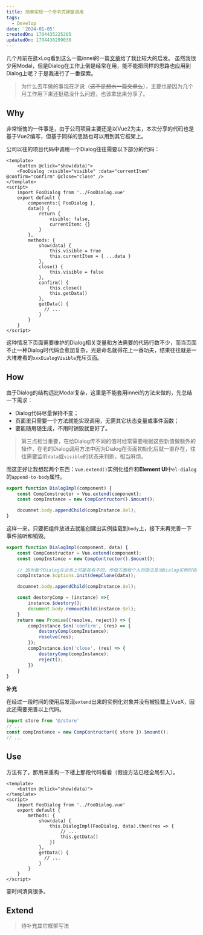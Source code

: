 ```yaml
---
title: 简单实现一个命令式弹窗调用
tags:
  - Develop
date: '2024-01-05'
createdOn: 1704435225205
updatedOn: 1704438299030
---
```

几个月前在逛xLog看到这么一篇innei的一篇[文章](https://innei.in/posts/programming/why-i-prefer-imperative-modal)给了我比较大的启发。
虽然我很少用Modal，但是Dialog在工作上倒是经常在用，能不能把同样的思路也应用到Dialog上呢？于是我进行了一番探索。

> 为什么去年做的事现在才说（~~这不是想水一篇文章么~~），主要也是因为几个月工作用下来还挺稳没什么问题，也该拿出来分享了。

## Why
非常惭愧的一件事是，由于公司项目主要还是以Vue2为主，本次分享的代码也是基于Vue2编写，但基于同样的思路也可以用到其它框架上。

公司以往的项目代码中调用一个Dialog往往需要以下部分的代码：
```vue
<template>
	<button @click="show(data)">
	<FooDialog :visible="visible" :data="currentItem" @confirm="confirm" @close="close" />
</template>
<script>
	import FooDialog from '../FooDialog.vue'
	export default {
		components:{ FooDialog },
		data() {
			return {
				visible: false,
				currentItem: {}
			}
		},
		methods: {
			show(data) {
				this.visible = true
				this.currentItem = { ...data }
			},
			close() {
				this.visible = false
			},
			confirm() {
				this.close()
				this.getData()
			},
			getData() {
			  // ...
			}
		}
	}
</script>
```
这种情况下页面需要维护的Dialog相关变量和方法需要的代码行数不少，而当页面不止一种Dialog时代码会愈加复杂，光是命名就得花上一番功夫，结果往往就是一大堆难看的`xxxDialogVisible`充斥页面。

## How
由于Dialog的结构远比Modal复杂，这里是不能套用innei的方法来做的，先总结一下需求：
- Dialog代码尽量保持不变；
- 页面里只需要一个方法就能实现调用，无需其它状态变量或事件函数；
- 要能随用随生成，不用时销毁就更好了。
> 第三点相当重要，在给Dialog传不同的值时经常需要根据这些新值做额外的操作，在老的Dialog调用方法中因为Dialog在页面初始化后就一直存在，往往需要监听`data`或`visible`的状态来判断，相当麻烦。


而这正好让我想起两个东西：`Vue.extend()`实例化组件和**Element UI**中`el-dialog`的`append-to-body`属性。
```js
export function DialogImpl(component) {
	const CompConstructor = Vue.extend(component);
	const compInstance = new CompContructor().$mount();

	documnet.body.appendChild(compInstance.$el);
}
```
这样一来，只要把组件放进去就能创建出实例挂载到`body`上，接下来再完善一下事件监听和销毁。
```js
export function DialogImpl(component, data) {
	const CompConstructor = Vue.extend(component);
	const compInstance = new CompContructor().$mount();
	
	// 因为每个Dialog在业务上可能各有不同，传值方面我个人的做法是当Dialog实例时自动执行一个init函数。
	compInstance.$options.init(deepClone(data));

	documnet.body.appendChild(compInstance.$el);

	const destoryComp = (instance) =>{
		instance.$destory();
		document.body.removeChild(instance.$el);
	}
	return new Promise((resolve, reject)) => {
		compInstance.$on('confirm', (res) => {
			destoryComp(compInstance);
			resolve(res);
		});
		compInstance.$on('close', (res) => {
			destoryComp(compInstance);
			reject();
		})
	}
}
```
**补充**

在经过一段时间的使用后发现`extend`出来的实例化对象并没有被挂载上VueX，因此还需要完善以上代码。
```js
import store from '@/store'
// ...
const compInstance = new CompContructor({ store }).$mount();
// ...
```

## Use
方法有了，那用来重构一下楼上那段代码看看（假设方法已经全局引入）。
```vue
<template>
	<button @click="show(data)">
</template>
<script>
	import FooDialog from '../FooDialog.vue'
	export default {
		methods: {
			show(data) {
				this.DialogImpl(FooDialog, data).then(res => {
					// ...
					this.getData() 
				})
			},
			getData() {
			  // ...
			}
		}
	}
</script>
```
霎时间清爽很多。
## Extend
> 待补充其它框架写法

